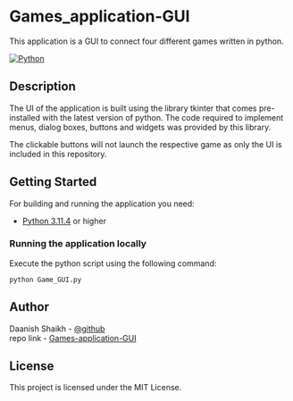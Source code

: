 # Games_application-GUI

This application is a GUI to connect four different games written in python.

[![Python][python]](#)


## Description

The UI of the application is built using the library tkinter that comes pre-installed with the latest version of python. The code required to implement menus, dialog boxes, buttons and widgets was provided by this library.

The clickable buttons will not launch the respective game as only the UI is included in this repository.


## Getting Started
For building and running the application you need:

- [Python 3.11.4](https://www.python.org/downloads/release/python-3114/) or higher

### Running the application locally

Execute the python script using the following command:
```shell
python Game_GUI.py
```


## Author

Daanish Shaikh - [@github](https://github.com/DaanishShk)\
repo link - [Games-application-GUI](https://github.com/DaanishShk/Games-application-GUI)


## License

This project is licensed under the MIT License.

[python]: https://img.shields.io/badge/python-3670A0?style=for-the-badge&logo=python&logoColor=ffdd54


<!-- The size of the main window is kept locked to avoid any scaling issues. The top bar contains a drop down menu for developer and version info. Each of the 4 boxes contains a clickable button, a screenshot of the respective game and short description about the game. Clicking the button launches the game in a new window. -->